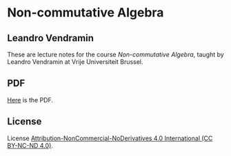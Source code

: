 # Non-commutative Algebra

## Leandro Vendramin

These are lecture notes for the course _Non-commutative Algebra_, taught by Leandro Vendramin 
at Vrije Universiteit Brussel.

## PDF
[Here](https://github.com/vendramin/noncommutative/blob/main/book.pdf) is the PDF.

## License

License [Attribution-NonCommercial-NoDerivatives 4.0 International (CC BY-NC-ND 4.0)](https://creativecommons.org/licenses/by-nc-nd/4.0/deed.en).

